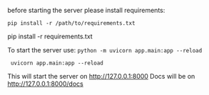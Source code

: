 before starting the server please install requirements:

```pip install -r /path/to/requirements.txt``` 

pip install -r requirements.txt

To start the server use:
```python -m uvicorn app.main:app --reload```

``` uvicorn app.main:app --reload``` 

This will start the server on http://127.0.0.1:8000
Docs will be on http://127.0.0.1:8000/docs
